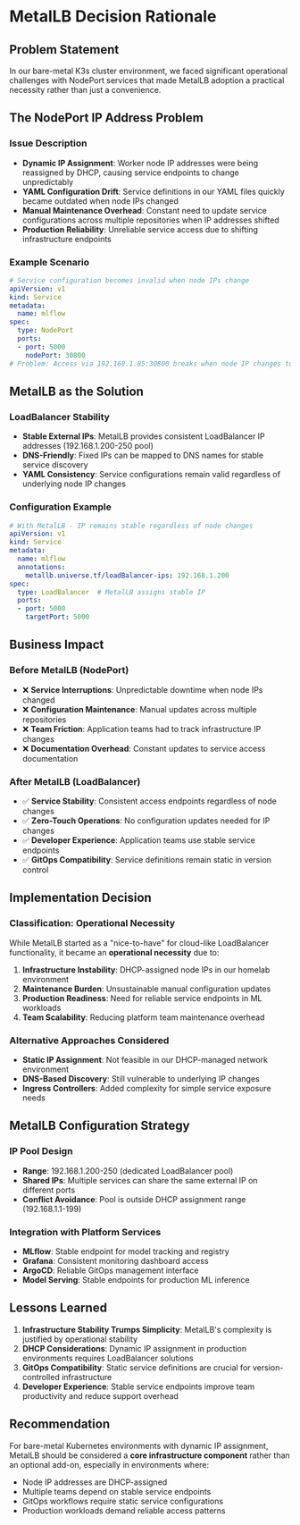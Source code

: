 # MetalLB Decision Rationale

## Problem Statement

In our bare-metal K3s cluster environment, we faced significant operational challenges with NodePort services that made MetalLB adoption a practical necessity rather than just a convenience.

## The NodePort IP Address Problem

### Issue Description
- **Dynamic IP Assignment**: Worker node IP addresses were being reassigned by DHCP, causing service endpoints to change unpredictably
- **YAML Configuration Drift**: Service definitions in our YAML files quickly became outdated when node IPs changed
- **Manual Maintenance Overhead**: Constant need to update service configurations across multiple repositories when IP addresses shifted
- **Production Reliability**: Unreliable service access due to shifting infrastructure endpoints

### Example Scenario
```yaml
# Service configuration becomes invalid when node IPs change
apiVersion: v1
kind: Service
metadata:
  name: mlflow
spec:
  type: NodePort
  ports:
  - port: 5000
    nodePort: 30800
# Problem: Access via 192.168.1.85:30800 breaks when node IP changes to 192.168.1.90
```

## MetalLB as the Solution

### LoadBalancer Stability
- **Stable External IPs**: MetalLB provides consistent LoadBalancer IP addresses (192.168.1.200-250 pool)
- **DNS-Friendly**: Fixed IPs can be mapped to DNS names for stable service discovery
- **YAML Consistency**: Service configurations remain valid regardless of underlying node IP changes

### Configuration Example
```yaml
# With MetalLB - IP remains stable regardless of node changes
apiVersion: v1
kind: Service
metadata:
  name: mlflow
  annotations:
    metallb.universe.tf/loadBalancer-ips: 192.168.1.200
spec:
  type: LoadBalancer  # MetalLB assigns stable IP
  ports:
  - port: 5000
    targetPort: 5000
```

## Business Impact

### Before MetalLB (NodePort)
- ❌ **Service Interruptions**: Unpredictable downtime when node IPs changed
- ❌ **Configuration Maintenance**: Manual updates across multiple repositories
- ❌ **Team Friction**: Application teams had to track infrastructure IP changes
- ❌ **Documentation Overhead**: Constant updates to service access documentation

### After MetalLB (LoadBalancer)
- ✅ **Service Stability**: Consistent access endpoints regardless of node changes
- ✅ **Zero-Touch Operations**: No configuration updates needed for IP changes
- ✅ **Developer Experience**: Application teams use stable service endpoints
- ✅ **GitOps Compatibility**: Service definitions remain static in version control

## Implementation Decision

### Classification: **Operational Necessity**
While MetalLB started as a "nice-to-have" for cloud-like LoadBalancer functionality, it became an **operational necessity** due to:

1. **Infrastructure Instability**: DHCP-assigned node IPs in our homelab environment
2. **Maintenance Burden**: Unsustainable manual configuration updates
3. **Production Readiness**: Need for reliable service endpoints in ML workloads
4. **Team Scalability**: Reducing platform team maintenance overhead

### Alternative Approaches Considered
- **Static IP Assignment**: Not feasible in our DHCP-managed network environment
- **DNS-Based Discovery**: Still vulnerable to underlying IP changes
- **Ingress Controllers**: Added complexity for simple service exposure needs

## MetalLB Configuration Strategy

### IP Pool Design
- **Range**: 192.168.1.200-250 (dedicated LoadBalancer pool)
- **Shared IPs**: Multiple services can share the same external IP on different ports
- **Conflict Avoidance**: Pool is outside DHCP assignment range (192.168.1.1-199)

### Integration with Platform Services
- **MLflow**: Stable endpoint for model tracking and registry
- **Grafana**: Consistent monitoring dashboard access
- **ArgoCD**: Reliable GitOps management interface
- **Model Serving**: Stable endpoints for production ML inference

## Lessons Learned

1. **Infrastructure Stability Trumps Simplicity**: MetalLB's complexity is justified by operational stability
2. **DHCP Considerations**: Dynamic IP assignment in production environments requires LoadBalancer solutions
3. **GitOps Compatibility**: Static service definitions are crucial for version-controlled infrastructure
4. **Developer Experience**: Stable service endpoints improve team productivity and reduce support overhead

## Recommendation

For bare-metal Kubernetes environments with dynamic IP assignment, MetalLB should be considered a **core infrastructure component** rather than an optional add-on, especially in environments where:
- Node IP addresses are DHCP-assigned
- Multiple teams depend on stable service endpoints
- GitOps workflows require static service configurations
- Production workloads demand reliable access patterns